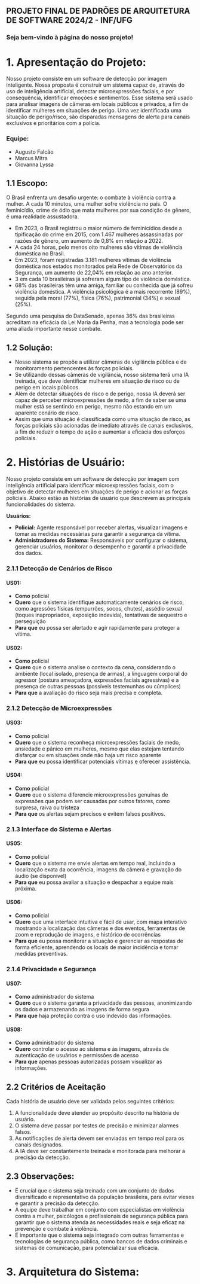 PROJETO FINAL DE PADRÕES DE ARQUITETURA DE SOFTWARE 2024/2 - INF/UFG
---
### Seja bem-vindo à página do nosso projeto!

# 1. Apresentação do Projeto:
Nosso projeto consiste em um software de detecção por imagem inteligente. Nossa proposta é construir um sistema capaz de, através do uso de inteligência artificial, detectar microexpressões faciais, e por consequência, identificar emoções e sentimentos.
Esse sistema será usado para analisar imagens de câmeras em locais públicos e privados, a fim de identificar mulheres em situações de perigo.
Uma vez identificada uma situação de perigo/risco, são disparadas mensagens de alerta para canais exclusivos e prioritários com a polícia.

### Equipe: 
  - Augusto Falcão
  - Marcus Mitra
  - Giovanna Lyssa

## 1.1 Escopo:
O Brasil enfrenta um desafio urgente: o combate à violência contra a mulher. A cada 10 minutos, uma mulher sofre violência no país. O feminicídio, crime de ódio que mata mulheres por sua condição de gênero, é uma realidade assustadora.

  * Em 2023, o Brasil registrou o maior número de feminicídios desde a tipificação do crime em 2015, com 1.467 mulheres assassinadas por razões de gênero, um aumento de 0,8% em relação a 2022.
  * A cada 24 horas, pelo menos oito mulheres são vítimas de violência doméstica no Brasil.
  * Em 2023, foram registradas 3.181 mulheres vítimas de violência doméstica nos estados monitorados pela Rede de Observatórios da Segurança, um aumento de 22,04% em relação ao ano anterior.
  * 3 em cada 10 brasileiras já sofreram  algum tipo de violência doméstica.
  * 68% das brasileiras têm uma amiga, familiar ou conhecida que já sofreu violência doméstica. A violência psicológica é a mais recorrente (89%), seguida pela moral (77%), física (76%), patrimonial (34%) e sexual (25%).

Segundo uma pesquisa do DataSenado, apenas 36% das brasileiras acreditam na eficácia da Lei Maria da Penha, mas a tecnologia pode ser uma aliada importante nesse combate.

## 1.2 Solução:
  * Nosso sistema se propõe a utilizar câmeras de vigilância pública e de monitoramento pertencentes às forças policiais.
  * Se utilizando dessas câmeras de vigilância, nosso sistema terá uma IA treinada, que deve identificar mulheres em situação de risco ou de perigo em locais públicos.
  * Além de detectar situações de risco e de perigo, nossa IA deverá ser capaz de perceber microexpressões de medo, a fim de saber se uma mulher está se sentindo em perigo, mesmo não estando em um aparente cenário de risco.
  * Assim que uma situação é classificada como uma situação de risco, as forças policiais são acionadas de imediato através de canais exclusivos, a fim de reduzir o tempo de ação e aumentar a eficácia dos esforços policiais.

# 2. Histórias de Usuário:

Nosso projeto consiste em um software de detecção por imagem com inteligência artificial para identificar microexpressões faciais, com o objetivo de detectar mulheres em situações de perigo e acionar as forças policiais. Abaixo estão as histórias de usuário que descrevem as principais funcionalidades do sistema.

**Usuários:**
- **Policial:** Agente responsável por receber alertas, visualizar imagens e tomar as medidas necessárias para garantir a segurança da vítima.
- **Administradores do Sistema:** Responsáveis por configurar o sistema, gerenciar usuários, monitorar o desempenho e garantir a privacidade dos dados.




### 2.1.1 Detecção de Cenários de Risco
#### US01:
- **Como** policial
- **Quero** que o sistema identifique automaticamente cenários de risco, como agressões físicas (empurrões, socos, chutes), assédio sexual (toques inapropriados, exposição indevida), tentativas de sequestro e perseguição
- **Para que** eu possa ser alertado e agir rapidamente para proteger a vítima.

#### US02:
- **Como** policial
- **Quero** que o sistema analise o contexto da cena, considerando o ambiente (local isolado, presença de armas), a linguagem corporal do agressor (postura ameaçadora, expressões faciais agressivas) e a presença de outras pessoas (possíveis testemunhas ou cúmplices)
- **Para que** a avaliação do risco seja mais precisa e completa.


### 2.1.2 Detecção de Microexpressões
#### US03:
- **Como** policial
- **Quero** que o sistema reconheça microexpressões faciais de medo, ansiedade e pânico em mulheres, mesmo que elas estejam tentando disfarçar ou em situações onde não haja um risco aparente
- **Para que** eu possa identificar potenciais vítimas e oferecer assistência.

#### US04:
- **Como** policial
- **Quero** que o sistema diferencie microexpressões genuínas de expressões que podem ser causadas por outros fatores, como surpresa, raiva ou tristeza
- **Para que** os alertas sejam precisos e evitem falsos positivos.


### 2.1.3 Interface do Sistema e Alertas
#### US05:
- **Como** policial
- **Quero** que o sistema me envie alertas em tempo real, incluindo a localização exata da ocorrência, imagens da câmera e gravação do áudio (se disponível)
- **Para que** eu possa avaliar a situação e despachar a equipe mais próxima.

#### US06:
- **Como** policial
- **Quero** que uma interface intuitiva e fácil de usar, com mapa interativo mostrando a localização das câmeras e dos eventos, ferramentas de zoom e reprodução de imagens, e histórico de ocorrências
- **Para que** eu possa monitorar a situação e gerenciar as respostas de forma eficiente, aprendendo os locais de maior incidência e tomar medidas preventivas.


### 2.1.4 Privacidade e Segurança
#### US07:
- **Como** administrador do sistema
- **Quero** que o sistema garanta a privacidade das pessoas, anonimizando os dados e armazenando as imagens de forma segura
- **Para que** haja proteção contra o uso indevido das informações.

#### US08:
- **Como** administrador do sistema
- **Quero** controlar o acesso ao sistema e às imagens, através de autenticação de usuários e permissões de acesso
- **Para que** apenas pessoas autorizadas possam visualizar as informações.

## 2.2 Critérios de Aceitação
Cada história de usuário deve ser validada pelos seguintes critérios:
1. A funcionalidade deve atender ao propósito descrito na história de usuário.
2. O sistema deve passar por testes de precisão e minimizar alarmes falsos.
3. As notificações de alerta devem ser enviadas em tempo real para os canais designados.
4. A IA deve ser constantemente treinada e monitorada para melhorar a precisão da detecção.

## 2.3 Observações:
- É crucial que o sistema seja treinado com um conjunto de dados diversificado e representativo da população brasileira, para evitar vieses e garantir a precisão da detecção.
- A equipe deve trabalhar em conjunto com especialistas em violência contra a mulher, psicólogos e profissionais de segurança pública para garantir que o sistema atenda às necessidades reais e seja eficaz na prevenção e combate à violência.
- É importante que o sistema seja integrado com outras ferramentas e tecnologias de segurança pública, como bancos de dados criminais e sistemas de comunicação, para potencializar sua eficácia.

# 3. Arquitetura do Sistema:

